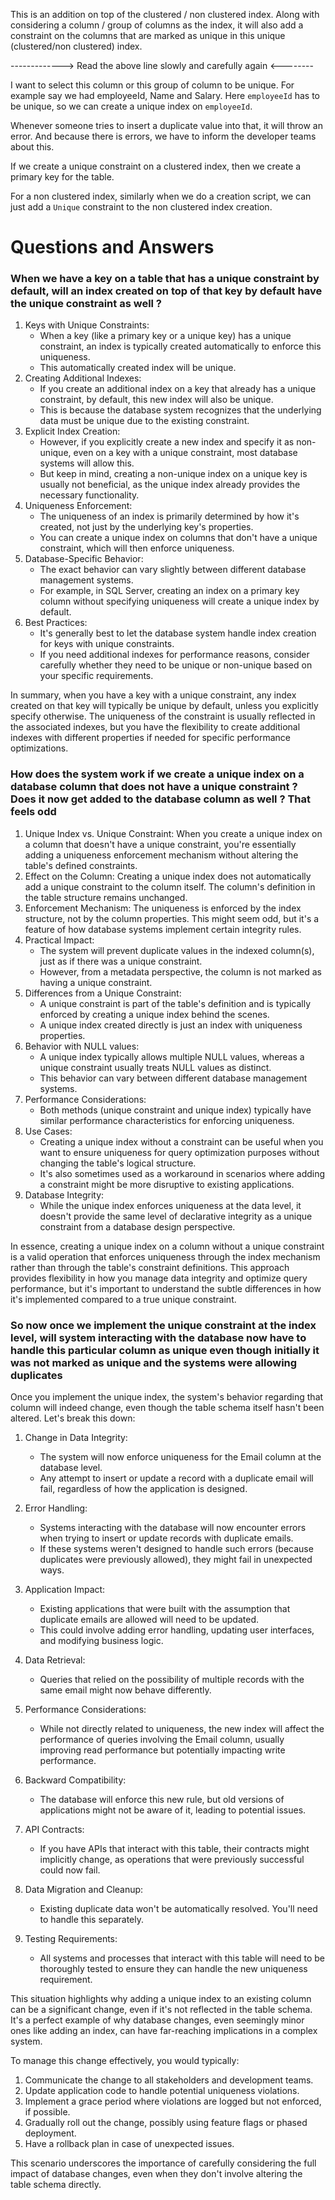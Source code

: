 This is an addition on top of the clustered / non clustered index. Along with considering a column / group of columns as the index, it will also add a constraint on the columns that are marked as unique in this unique (clustered/non clustered) index.

-------------> Read the above line slowly and carefully again <--------

I want to select this column or this group of column to be unique. For example say we had employeeId, Name and Salary. Here `employeeId` has to be unique, so we can create a unique index on `employeeId`.

Whenever someone tries to insert a duplicate value into that, it will throw an error. And because there is errors, we have to inform the developer teams about this.

If we create a unique constraint on a clustered index, then we create a primary key for the table. 

For a non clustered index, similarly when we do a creation script, we can just add a `Unique` constraint to the non clustered index creation. 

# Questions and Answers

### When we have a key on a table that has a unique constraint by default, will an index created on top of that key by default have the unique constraint as well ?

1. Keys with Unique Constraints:
    - When a key (like a primary key or a unique key) has a unique constraint, an index is typically created automatically to enforce this uniqueness.
    - This automatically created index will be unique.
2. Creating Additional Indexes:
    - If you create an additional index on a key that already has a unique constraint, by default, this new index will also be unique.
    - This is because the database system recognizes that the underlying data must be unique due to the existing constraint.
3. Explicit Index Creation:
    - However, if you explicitly create a new index and specify it as non-unique, even on a key with a unique constraint, most database systems will allow this.
    - But keep in mind, creating a non-unique index on a unique key is usually not beneficial, as the unique index already provides the necessary functionality.
4. Uniqueness Enforcement:
    - The uniqueness of an index is primarily determined by how it's created, not just by the underlying key's properties.
    - You can create a unique index on columns that don't have a unique constraint, which will then enforce uniqueness.
5. Database-Specific Behavior:
    - The exact behavior can vary slightly between different database management systems.
    - For example, in SQL Server, creating an index on a primary key column without specifying uniqueness will create a unique index by default.
6. Best Practices:
    - It's generally best to let the database system handle index creation for keys with unique constraints.
    - If you need additional indexes for performance reasons, consider carefully whether they need to be unique or non-unique based on your specific requirements.

In summary, when you have a key with a unique constraint, any index created on that key will typically be unique by default, unless you explicitly specify otherwise. The uniqueness of the constraint is usually reflected in the associated indexes, but you have the flexibility to create additional indexes with different properties if needed for specific performance optimizations.

### How does the system work if we create a unique index on a database column that does not have a unique constraint ? Does it now get added to the database column as well ? That feels odd

1. Unique Index vs. Unique Constraint: When you create a unique index on a column that doesn't have a unique constraint, you're essentially adding a uniqueness enforcement mechanism without altering the table's defined constraints.
2. Effect on the Column: Creating a unique index does not automatically add a unique constraint to the column itself. The column's definition in the table structure remains unchanged.
3. Enforcement Mechanism: The uniqueness is enforced by the index structure, not by the column properties. This might seem odd, but it's a feature of how database systems implement certain integrity rules.
4. Practical Impact:
    - The system will prevent duplicate values in the indexed column(s), just as if there was a unique constraint.
    - However, from a metadata perspective, the column is not marked as having a unique constraint.
5. Differences from a Unique Constraint:
    - A unique constraint is part of the table's definition and is typically enforced by creating a unique index behind the scenes.
    - A unique index created directly is just an index with uniqueness properties.
6. Behavior with NULL values:
    - A unique index typically allows multiple NULL values, whereas a unique constraint usually treats NULL values as distinct.
    - This behavior can vary between different database management systems.
7. Performance Considerations:
    - Both methods (unique constraint and unique index) typically have similar performance characteristics for enforcing uniqueness.
8. Use Cases:
    - Creating a unique index without a constraint can be useful when you want to ensure uniqueness for query optimization purposes without changing the table's logical structure.
    - It's also sometimes used as a workaround in scenarios where adding a constraint might be more disruptive to existing applications.
9. Database Integrity:
    - While the unique index enforces uniqueness at the data level, it doesn't provide the same level of declarative integrity as a unique constraint from a database design perspective.

In essence, creating a unique index on a column without a unique constraint is a valid operation that enforces uniqueness through the index mechanism rather than through the table's constraint definitions. This approach provides flexibility in how you manage data integrity and optimize query performance, but it's important to understand the subtle differences in how it's implemented compared to a true unique constraint.

### So now once we implement the unique constraint at the index level, will system interacting with the database now have to handle this particular column as unique even though initially it was not marked as unique and the systems were allowing duplicates

Once you implement the unique index, the system's behavior regarding that column will indeed change, even though the table schema itself hasn't been altered. Let's break this down:

1. Change in Data Integrity:
   - The system will now enforce uniqueness for the Email column at the database level.
   - Any attempt to insert or update a record with a duplicate email will fail, regardless of how the application is designed.

2. Error Handling:
   - Systems interacting with the database will now encounter errors when trying to insert or update records with duplicate emails.
   - If these systems weren't designed to handle such errors (because duplicates were previously allowed), they might fail in unexpected ways.

3. Application Impact:
   - Existing applications that were built with the assumption that duplicate emails are allowed will need to be updated.
   - This could involve adding error handling, updating user interfaces, and modifying business logic.

4. Data Retrieval:
   - Queries that relied on the possibility of multiple records with the same email might now behave differently.

5. Performance Considerations:
   - While not directly related to uniqueness, the new index will affect the performance of queries involving the Email column, usually improving read performance but potentially impacting write performance.

6. Backward Compatibility:
   - The database will enforce this new rule, but old versions of applications might not be aware of it, leading to potential issues.

7. API Contracts:
   - If you have APIs that interact with this table, their contracts might implicitly change, as operations that were previously successful could now fail.

8. Data Migration and Cleanup:
   - Existing duplicate data won't be automatically resolved. You'll need to handle this separately.

9. Testing Requirements:
   - All systems and processes that interact with this table will need to be thoroughly tested to ensure they can handle the new uniqueness requirement.

This situation highlights why adding a unique index to an existing column can be a significant change, even if it's not reflected in the table schema. It's a perfect example of why database changes, even seemingly minor ones like adding an index, can have far-reaching implications in a complex system.

To manage this change effectively, you would typically:

1. Communicate the change to all stakeholders and development teams.
2. Update application code to handle potential uniqueness violations.
3. Implement a grace period where violations are logged but not enforced, if possible.
4. Gradually roll out the change, possibly using feature flags or phased deployment.
5. Have a rollback plan in case of unexpected issues.

This scenario underscores the importance of carefully considering the full impact of database changes, even when they don't involve altering the table schema directly.